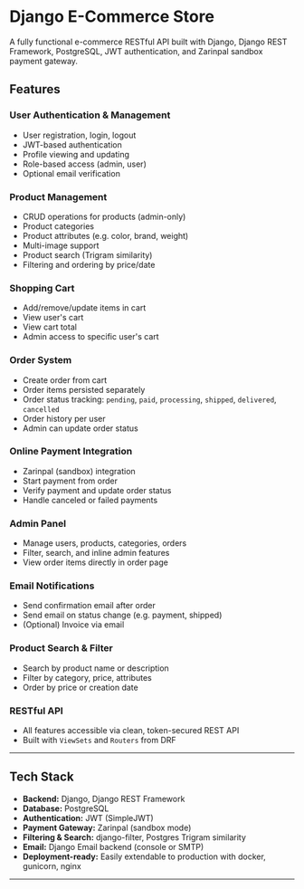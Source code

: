 #  Django E-Commerce Store

A fully functional e-commerce RESTful API built with Django, Django REST Framework, PostgreSQL, JWT authentication, and Zarinpal sandbox payment gateway.

##  Features

###  User Authentication & Management
- User registration, login, logout
- JWT-based authentication
- Profile viewing and updating
- Role-based access (admin, user)
- Optional email verification

###  Product Management
- CRUD operations for products (admin-only)
- Product categories
- Product attributes (e.g. color, brand, weight)
- Multi-image support
- Product search (Trigram similarity)
- Filtering and ordering by price/date

###  Shopping Cart
- Add/remove/update items in cart
- View user's cart
- View cart total
- Admin access to specific user's cart

###  Order System
- Create order from cart
- Order items persisted separately
- Order status tracking: `pending`, `paid`, `processing`, `shipped`, `delivered`, `cancelled`
- Order history per user
- Admin can update order status

###  Online Payment Integration
- Zarinpal (sandbox) integration
- Start payment from order
- Verify payment and update order status
- Handle canceled or failed payments

###  Admin Panel
- Manage users, products, categories, orders
- Filter, search, and inline admin features
- View order items directly in order page

###  Email Notifications
- Send confirmation email after order
- Send email on status change (e.g. payment, shipped)
- (Optional) Invoice via email

###  Product Search & Filter
- Search by product name or description
- Filter by category, price, attributes
- Order by price or creation date

###  RESTful API
- All features accessible via clean, token-secured REST API
- Built with `ViewSets` and `Routers` from DRF

---

##  Tech Stack

- **Backend:** Django, Django REST Framework
- **Database:** PostgreSQL
- **Authentication:** JWT (SimpleJWT)
- **Payment Gateway:** Zarinpal (sandbox mode)
- **Filtering & Search:** django-filter, Postgres Trigram similarity
- **Email:** Django Email backend (console or SMTP)
- **Deployment-ready:** Easily extendable to production with docker, gunicorn, nginx

---

